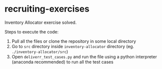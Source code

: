# recruiting-exercises

Inventory Allocator exercise solved.

Steps to execute the code:
  1. Pull all the files or clone the repository in some local directory
  2. Go to <code>src</code> directory inside <code>inventory-allocator</code> directory (eg. <code>./inventory-allocator/src</code>)
  3. Open <code>deliverr_test_cases.py</code> and run the file using a python interpreter (anaconda recommended) to run all the test cases
